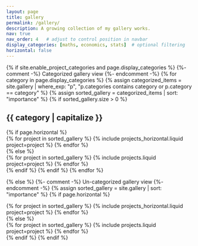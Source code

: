 ```yaml
---
layout: page
title: gallery
permalink: /gallery/
description: A growing collection of my gallery works.
nav: true
nav_order: 4   # adjust to control position in navbar
display_categories: [maths, economics, stats]  # optional filtering
horizontal: false
---
```


<!--
This page lists items from the /_gallery collection.
Make sure _config.yml includes:

collections:
  gallery:
    output: true
    permalink: /gallery/:name/

And put Markdown files in /_gallery/ with front matter like:

---
title: "Spectral Theorem Poster"
category: maths
importance: 5
image: /assets/img/spectral.png
url: /gallery/spectral-theorem/
---

-->

<div class="projects">

{% if site.enable_project_categories and page.display_categories %}
  {%- comment -%} Categorized gallery view {%- endcomment -%}
  {% for category in page.display_categories %}
    {% assign categorized_items = site.gallery | where_exp: "p", "p.categories contains category or p.category == category" %}
    {% assign sorted_gallery = categorized_items | sort: "importance" %}
    {% if sorted_gallery.size > 0 %}
      <h2 id="{{ category }}" class="category">{{ category | capitalize }}</h2>
      {% if page.horizontal %}
        <div class="container">
          <div class="row row-cols-1 row-cols-md-2">
            {% for project in sorted_gallery %}
              {% include projects_horizontal.liquid project=project %}
            {% endfor %}
          </div>
        </div>
      {% else %}
        <div class="row row-cols-1 row-cols-md-3">
          {% for project in sorted_gallery %}
            {% include projects.liquid project=project %}
          {% endfor %}
        </div>
      {% endif %}
    {% endif %}
  {% endfor %}

{% else %}
  {%- comment -%} Un-categorized gallery view {%- endcomment -%}
  {% assign sorted_gallery = site.gallery | sort: "importance" %}
  {% if page.horizontal %}
    <div class="container">
      <div class="row row-cols-1 row-cols-md-2">
        {% for project in sorted_gallery %}
          {% include projects_horizontal.liquid project=project %}
        {% endfor %}
      </div>
    </div>
  {% else %}
    <div class="row row-cols-1 row-cols-md-3">
      {% for project in sorted_gallery %}
        {% include projects.liquid project=project %}
      {% endfor %}
    </div>
  {% endif %}
{% endif %}
</div>
